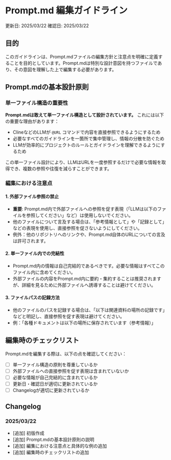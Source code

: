 # Prompt.md 編集ガイドライン

更新日: 2025/03/22
確認日: 2025/03/22

## 目的

このガイドラインは、Prompt.mdファイルの編集方針と注意点を明確に定義することを目的としています。Prompt.mdは特別な設計意図を持つファイルであり、その意図を理解した上で編集する必要があります。

## Prompt.mdの基本設計原則

### 単一ファイル構造の重要性

**Prompt.mdは敢えて単一ファイル構造として設計されています。** これには以下の重要な理由があります：

- ClineなどのLLMが `@URL` コマンドで内容を直接参照できるようにするため
- 必要なすべてのガイドラインを一箇所で集中管理し、情報の分散を防ぐため
- LLMが効率的にプロジェクトのルールとガイドラインを理解できるようにするため

この単一ファイル設計により、LLMはURLを一度参照するだけで必要な情報を取得でき、複数の参照や往復を減らすことができます。

### 編集における注意点

#### 1. 外部ファイル参照の禁止

- **重要**: Prompt.md内で外部ファイルへの参照を促す表現（「LLMは以下のファイルを参照してください」など）は使用しないでください。
- 他のファイルについて言及する場合は、「参考情報として」や「記録として」などの表現を使用し、直接参照を促さないようにしてください。
- 例外：他のリポジトリへのリンクや、Prompt.md自体のURLについての言及は許可されます。

#### 2. 単一ファイル内での完結性

- Prompt.md内の情報は自己完結的であるべきです。必要な情報はすべてこのファイル内に含めてください。
- 外部ファイルの内容をPrompt.md内に要約・集約することは推奨されますが、詳細を見るために外部ファイルへ誘導することは避けてください。

#### 3. ファイルパスの記録方法

- 他のファイルのパスを記録する場合は、「以下は関連資料の場所の記録です」などと明記し、直接参照を促す表現は避けてください。
- 例：「各種ドキュメントは以下の場所に保存されています（参考情報）」

## 編集時のチェックリスト

Prompt.mdを編集する際は、以下の点を確認してください：

- [ ] 単一ファイル構造の原則を尊重しているか
- [ ] 外部ファイルへの直接参照を促す表現は含まれていないか
- [ ] 必要な情報が自己完結的に含まれているか
- [ ] 更新日・確認日が適切に更新されているか
- [ ] Changelogが適切に更新されているか

## Changelog

### 2025/03/22
- [追加] 初版作成
- [追加] Prompt.mdの基本設計原則の説明
- [追加] 編集における注意点と具体的な例の追加
- [追加] 編集時のチェックリストの追加